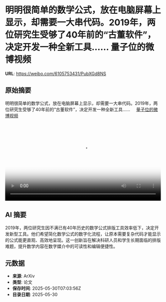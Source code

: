 # 明明很简单的数学公式，放在电脑屏幕上显示，却需要一大串代码。2019年，两位研究生受够了40年前的“古董软件”，决定开发一种全新工具…… 量子位的微博视频

**URL**: https://weibo.com/6105753431/PubXGd8NS

## 原始摘要

明明很简单的数学公式，放在电脑屏幕上显示，却需要一大串代码。2019年，两位研究生受够了40年前的“古董软件”，决定开发一种全新工具…… <a href="https://video.weibo.com/show?fid=1034:5171956975337536" data-hide=""><span class="url-icon"><img style="width: 1rem;height: 1rem" src="https://h5.sinaimg.cn/upload/2015/09/25/3/timeline_card_small_video_default.png" referrerpolicy="no-referrer"></span><span class="surl-text">量子位的微博视频</span></a> <br clear="both"><div style="clear: both"></div><video controls="controls" poster="https://tvax2.sinaimg.cn/orj480/006Fd7o3ly1i1xc67q45oj31hc0u04le.jpg" style="width: 100%"><source src="https://f.video.weibocdn.com/u0/WN5p9zl5gx08oE1G4kys01041202ISOq0E010.mp4?label=mp4_720p&amp;template=1280x720.25.0&amp;ori=0&amp;ps=1CwnkDw1GXwCQx&amp;Expires=1748591866&amp;ssig=DDnvNLbKhg&amp;KID=unistore,video"><source src="https://f.video.weibocdn.com/u0/rn6hz2SRgx08oE1FcxvG01041201rgAn0E010.mp4?label=mp4_hd&amp;template=852x480.25.0&amp;ori=0&amp;ps=1CwnkDw1GXwCQx&amp;Expires=1748591866&amp;ssig=VSMRy2y810&amp;KID=unistore,video"><source src="https://f.video.weibocdn.com/u0/ca43AjwDgx08oE1EJeE001041200Wz0d0E010.mp4?label=mp4_ld&amp;template=640x360.25.0&amp;ori=0&amp;ps=1CwnkDw1GXwCQx&amp;Expires=1748591866&amp;ssig=D5JrOOcp0j&amp;KID=unistore,video"><p>视频无法显示，请前往<a href="https://video.weibo.com/show?fid=1034%3A5171956975337536" target="_blank" rel="noopener noreferrer">微博视频</a>观看。</p></video>

## AI 摘要

2019年，两位研究生因不满已有40年历史的数学公式排版工具效率低下，决定开发新型工具。他们希望简化数学公式的数字化流程，让原本需要复杂代码才能显示的公式能更直观、高效地呈现。这一创新旨在解决科研人员和学生长期面临的排版难题，提升数学内容在数字媒介中的可读性和编辑便捷性。

## 元数据

- **来源**: ArXiv
- **类型**: 论文
- **保存时间**: 2025-05-30T07:03:56Z
- **目录日期**: 2025-05-30
